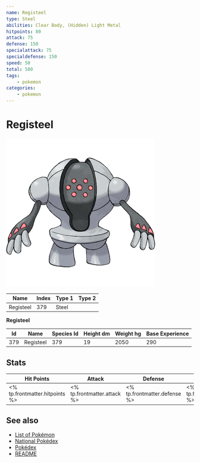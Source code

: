 ```yaml
---
name: Registeel
type: Steel
abilities: Clear Body, (Hidden) Light Metal
hitpoints: 80
attack: 75
defense: 150
specialattack: 75
specialdefense: 150
speed: 50
total: 580
tags:
    - pokemon
categories:
    - pokemon
---
```


# Registeel


![Registeel](images/379.png)

| **Name** | **Index** | **Type 1** | **Type 2** |
|----|----|----|----|
| Registeel | 379 | Steel  |  |

**Registeel** 




| **Id** | **Name** | **Species Id** | **Height dm** | **Weight hg** | **Base Experience** |
|--------|----------|----------------|------------|------------|---------------------|
| 379 | Registeel | 379 | 19 | 2050 | 290 |



## Stats

| **Hit Points** | **Attack** | **Defense** | **Special Attack** | **Special Defense** | **Speed** | **Total** |
|----------------|------------|-------------|--------------------|---------------------|-----------|-----------|
| <% tp.frontmatter.hitpoints %> | <% tp.frontmatter.attack %> | <% tp.frontmatter.defense %> | <% tp.frontmatter.specialattack %> | <% tp.frontmatter.specialdefense %> | <% tp.frontmatter.speed %> | <% tp.frontmatter.total %> |

## See also

- [List of Pokémon](../pokemon.md)
- [National Pokédex](../national_pokedex.md)
- [Pokédex](../pokedex.md)
- [README](../README.md)
